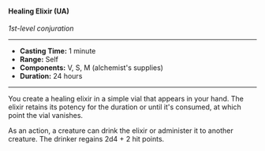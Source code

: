 #### Healing Elixir (UA)
*1st-level conjuration*
___
- **Casting Time:** 1 minute
- **Range:** Self
- **Components:** V, S, M (alchemist's supplies)
- **Duration:** 24 hours
___
You create a healing elixir in a simple vial that appears in your hand. The elixir retains its potency for the duration or until it's consumed, at which point the vial vanishes.

As an action, a creature can drink the elixir or administer it to another creature. The drinker regains 2d4 + 2 hit points.